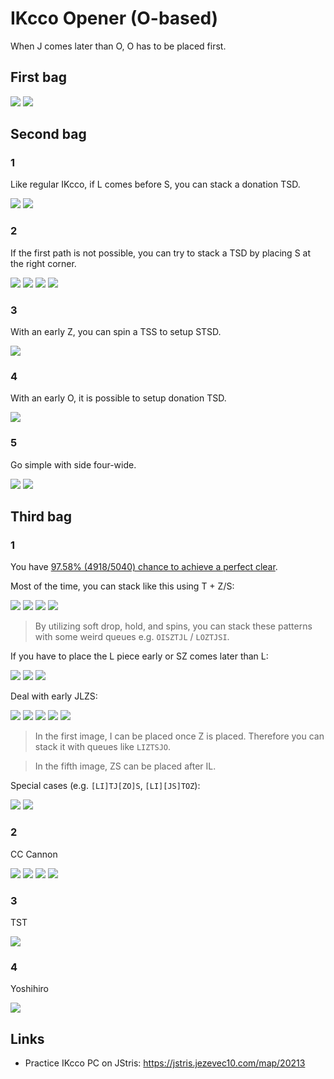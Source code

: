 IKcco Opener (O-based)
======================

When J comes later than O, O has to be placed first.

First bag
--------

[![](https://fumen-svg-server--eight041.repl.co/?data=v115%40%2BgR4FewhR4CeAti0whilAeBtRpg0whglCeAtAeRpAe%3FwhJelFJ)](https://harddrop.com/fumen/?v115@+gR4FewhR4CeAti0whilAeBtRpg0whglCeAtAeRpAe?whJelFJ)
[![](https://fumen-svg-server--eight041.repl.co/?data=v115%40ShB8FeB8CeA8AeB8AeA8JeAgH)](https://harddrop.com/fumen/?v115@ShB8FeB8CeA8AeB8AeA8JeAgH)

Second bag
----------

### 1

Like regular IKcco, if L comes before S, you can stack a donation TSD.

[![](https://fumen-svg-server--eight041.repl.co/?data=v115%40ygwhIewhh0R4Eewhg0R4CeAtRpwhg0B8glAeBtRpB8%3FilA8AtB8AeA8JeFGJ)](https://harddrop.com/fumen/?v115@ygwhIewhh0R4Eewhg0R4CeAtRpwhg0B8glAeBtRpB8?ilA8AtB8AeA8JeFGJ)
[![](https://fumen-svg-server--eight041.repl.co/?data=v115%40GhA8IeE8EeI8AeA8JeAgH)](https://harddrop.com/fumen/?v115@GhA8IeE8EeI8AeA8JeAgH)

### 2

If the first path is not possible, you can try to stack a TSD by placing S at the right corner.

[![](https://fumen-svg-server--eight041.repl.co/?data=v115%40OhQ4CeB8DeR4B8CeA8AeB8Q4A8JeAgH)](https://harddrop.com/fumen/?v115@OhQ4CeB8DeR4B8CeA8AeB8Q4A8JeAgH)
[![](https://fumen-svg-server--eight041.repl.co/?data=v115%40zgwhFeAtBewhg0DeBtRpwhi0BeAtQ4RpwhB8glCeR4%3FB8ilA8AeB8Q4A8JeAgH)](https://harddrop.com/fumen/?v115@zgwhFeAtBewhg0DeBtRpwhi0BeAtQ4RpwhB8glCeR4?B8ilA8AeB8Q4A8JeAgH)
[![](https://fumen-svg-server--eight041.repl.co/?data=v115%40zgwhh0DeAtBewhg0DeBtRpwhg0DeAtQ4RpwhB8glCe%3FR4B8ilA8AeB8Q4A8JeAgH)](https://harddrop.com/fumen/?v115@zgwhh0DeAtBewhg0DeBtRpwhg0DeAtQ4RpwhB8glCe?R4B8ilA8AeB8Q4A8JeAgH)
[![](https://fumen-svg-server--eight041.repl.co/?data=v115%406gAtBeh0DeBtRpg0zhAeAtQ4Rpg0B8glCeR4B8ilA8%3FAeB8Q4A8JeAgH)](https://harddrop.com/fumen/?v115@6gAtBeh0DeBtRpg0zhAeAtQ4Rpg0B8glCeR4B8ilA8?AeB8Q4A8JeAgH)

### 3

With an early Z, you can spin a TSS to setup STSD.

[![](https://fumen-svg-server--eight041.repl.co/?data=v115%409gh0AewhFeg0BewhBeBtBeg0B8whCeBtB8BewhA8Ae%3FB8AeA8JelLJ)](https://harddrop.com/fumen/?v115@9gh0AewhFeg0BewhBeBtBeg0B8whCeBtB8BewhA8Ae?B8AeA8JelLJ)

### 4

With an early O, it is possible to setup donation TSD.

[![](https://fumen-svg-server--eight041.repl.co/?data=v115%40egwhIewhEeQ4CewhEeR4BewhFeQ4BeAtilh0AeRpBt%3FglB8g0BeRpAtB8Beg0A8AeB8AeA8JeAgWDAFbkAA)](https://harddrop.com/fumen/?v115@egwhIewhEeQ4CewhEeR4BewhFeQ4BeAtilh0AeRpBt?glB8g0BeRpAtB8Beg0A8AeB8AeA8JeAgWDAFbkAA)


### 5

Go simple with side four-wide.

[![](https://fumen-svg-server--eight041.repl.co/?data=v115%40MhwwRpCeB8AexwRpAeB8CeA8wwB8AeA8JeAgH)](https://harddrop.com/fumen/?v115@MhwwRpCeB8AexwRpAeB8CeA8wwB8AeA8JeAgH)
[![](https://fumen-svg-server--eight041.repl.co/?data=v115%407fF8DeF8DeF8DeF8DeF8DeF8DeF8DeF8DeA8wwRpB8%3FAeB8glxwRpC8ilA8wwD8JeAgH)](https://harddrop.com/fumen/?v115@7fF8DeF8DeF8DeF8DeF8DeF8DeF8DeF8DeA8wwRpB8?AeB8glxwRpC8ilA8wwD8JeAgH)

Third bag
---------

### 1

You have [97.58% (4918/5040) chance to achieve a perfect clear](http://fumen.zui.jp/?v115@9gRpg0zhhlA8Rpi0R4wwglE8R4ywI8glA8JeAgWTAz?CgRBgngHBg3CwBA+TWCvPdBA9gg0zhRphlA8i0BtRpwwglE?8BtywI8glA8JeAAPTAz5vKBgngHBg3CwBAujWCvPdBA9gRp?g0zhhlA8Rpi0wwBtglE8ywBtI8glA8JeAAPTASE4UBgngHB?g3CwBAujWCvPdBA9gRpg0BtQ4hlwhA8Rpi0R4glwhE8BtQ4?glwhI8whA8JeAAPTASEwKBgngHBg3CwBg9rtCvfDCA9gRpz?hAthlA8Rpi0BtwwglE8g0AtywI8glA8JeAAPTAS+/DBgngH?Bg3CwBAurgCqSdBA9gRpzhAtR4A8Rpi0BthlE8g0AtR4glI?8glA8JeAAPTAy8fRBgngHBg3CwBAirgCKddBA9gRpilywwh?A8RpglBti0whE8Btwwg0whI8whA8JeAAPTAy5/DBgngHBg3?CwBgdzPCvC2BA9gRpili0whA8RpglywR4whE8wwR4g0whI8?whA8JeAAPTAy5/DBgngHBg3CwBgtTxCvifBA9gRpili0whA?8RpglBtywwhE8Btwwg0whI8whA8JeAAPTAy5/DBgngHBg3C?wBgdjxCvifBA9gRpzhAthlA8Rpi0BtR4E8g0AtR4glI8glA?8JeAAPTAS4f2AgngHBg3CwBgsrgCqSdBA9gg0zhRphlA8i0?BtRpR4E8BtR4glI8glA8JeAAPTAxFAEBgngHBg3CwBgsrgC?qSdBA9gg0zhRpR4A8i0BtRphlE8BtR4glI8glA8JeAAPTAx?FAEBgngHBg3CwBAirgCKddBA9gg0zhQ4ywA8i0BtR4hlE8B?tQ4wwglI8glA8JeAAPTAxFAEBgngHBg3CwBAiLuCqedBA9g?Rpg0ywR4whA8Rpi0R4glwhE8wwilwhI8whA8JeAAPTAxFg2?AgngHBg3CwBg9rtCv/1BA9gilywAtRpA8glzhBtRpE8wwAt?i0I8g0A8JeAAPTAxFg2AgngHBg3CwBAvaFDpC2BA9gilywi?0A8glzhRpQ4g0E8wwRpR4I8Q4A8JeAAPTAx/P9AgngHBg3C?wBg8CMCqC2BA9gRpg0BtQ4ywA8Rpi0R4hlE8BtQ4wwglI8g?lA8JeAAPTAR+nABgngHBg3CwBAybgCqX2BA9gRpg0ywAthl?A8Rpi0BtR4E8wwAtR4glI8glA8JeAAPTAR+nABgngHBg3Cw?BgsrgCqC2BA9gRpg0ywAtR4A8Rpi0BthlE8wwAtR4glI8gl?A8JeAAPTAR+nABgngHBg3CwBAirgCKN2BA9gilBtQ4i0A8g?lzhR4RpE8BtQ4RpI8g0A8JeAAPSAZlvAAFrvAAlsKBAPd9V?C6/AAA).

Most of the time, you can stack like this using T + Z/S:

[![](https://fumen-svg-server--eight041.repl.co/?data=v115%409gRpg0zhhlA8Rpi0R4wwglE8R4ywI8glA8JeAgH)](http://fumen.zui.jp/?v115@9gRpg0zhhlA8Rpi0R4wwglE8R4ywI8glA8JeAgH)
[![](https://fumen-svg-server--eight041.repl.co/?data=v115%409gRpg0zhhlA8Rpi0wwBtglE8ywBtI8glA8JeAgH)](http://fumen.zui.jp/?v115@9gRpg0zhhlA8Rpi0wwBtglE8ywBtI8glA8JeAgH)
[![](https://fumen-svg-server--eight041.repl.co/?data=v115%409gg0zhRphlA8i0BtRpwwglE8BtywI8glA8JeAgH)](http://fumen.zui.jp/?v115@9gg0zhRphlA8i0BtRpwwglE8BtywI8glA8JeAgH)
[![](https://fumen-svg-server--eight041.repl.co/?data=v115%409gRpzhAthlA8Rpi0BtwwglE8g0AtywI8glA8JeAgH)](http://fumen.zui.jp/?v115@9gRpzhAthlA8Rpi0BtwwglE8g0AtywI8glA8JeAgH)

> By utilizing soft drop, hold, and spins, you can stack these patterns with some weird queues e.g. `OISZTJL` / `LOZTJSI`.

If you have to place the L piece early or SZ comes later than L:

[![](https://fumen-svg-server--eight041.repl.co/?data=v115%409gRpili0whA8RpglBtywwhE8Btwwg0whI8whA8JeAg%3FH)](http://fumen.zui.jp/?v115@9gRpili0whA8RpglBtywwhE8Btwwg0whI8whA8JeAg?H)
[![](https://fumen-svg-server--eight041.repl.co/?data=v115%409gRpilywwhA8RpglBti0whE8Btwwg0whI8whA8JeAg%3FH)](http://fumen.zui.jp/?v115@9gRpilywwhA8RpglBti0whE8Btwwg0whI8whA8JeAg?H)
[![](https://fumen-svg-server--eight041.repl.co/?data=v115%409gRpili0whA8RpglywR4whE8wwR4g0whI8whA8JeAg%3FH)](http://fumen.zui.jp/?v115@9gRpili0whA8RpglywR4whE8wwR4g0whI8whA8JeAg?H)

Deal with early JLZS:

[![](https://fumen-svg-server--eight041.repl.co/?data=v115%409gg0zhQ4ywA8i0BtR4hlE8BtQ4wwglI8glA8JeAgH)](http://fumen.zui.jp/?v115@9gg0zhQ4ywA8i0BtR4hlE8BtQ4wwglI8glA8JeAgH)
[![](https://fumen-svg-server--eight041.repl.co/?data=v115%409gRpg0BtQ4ywA8Rpi0R4hlE8BtQ4wwglI8glA8JeAg%3FH)](http://fumen.zui.jp/?v115@9gRpg0BtQ4ywA8Rpi0R4hlE8BtQ4wwglI8glA8JeAg?H)
[![](https://fumen-svg-server--eight041.repl.co/?data=v115%409gRpg0ywAtR4A8Rpi0BthlE8wwAtR4glI8glA8JeAg%3FH)](http://fumen.zui.jp/?v115@9gRpg0ywAtR4A8Rpi0BthlE8wwAtR4glI8glA8JeAg?H)
[![](https://fumen-svg-server--eight041.repl.co/?data=v115%409gRpg0ywAthlA8Rpi0BtR4E8wwAtR4glI8glA8JeAg%3FH)](http://fumen.zui.jp/?v115@9gRpg0ywAthlA8Rpi0BtR4E8wwAtR4glI8glA8JeAg?H)
[![](https://fumen-svg-server--eight041.repl.co/?data=v115%409gRpzhAtR4A8Rpi0BthlE8g0AtR4glI8glA8JeAgH)](http://fumen.zui.jp/?v115@9gRpzhAtR4A8Rpi0BthlE8g0AtR4glI8glA8JeAgH)

> In the first image, I can be placed once Z is placed. Therefore you can stack it with queues like `LIZTSJO`.

> In the fifth image, ZS can be placed after IL.

Special cases (e.g. `[LI]TJ[ZO]S`, `[LI][JS]TOZ`):

[![](https://fumen-svg-server--eight041.repl.co/?data=v115%409gilywAtRpA8glzhBtRpE8wwAti0I8g0A8JeAgH)](http://fumen.zui.jp/?v115@9gilywAtRpA8glzhBtRpE8wwAti0I8g0A8JeAgH)
[![](https://fumen-svg-server--eight041.repl.co/?data=v115%409gRpg0ywR4whA8Rpi0R4glwhE8wwilwhI8whA8JeAg%3FH)](http://fumen.zui.jp/?v115@9gRpg0ywR4whA8Rpi0R4glwhE8wwilwhI8whA8JeAg?H)

### 2

CC Cannon

[![](https://fumen-svg-server--eight041.repl.co/?data=v115%40pgwhGeRpwhGeRpwhilEeA8whgli0AeR4AeE8g0R4Be%3FI8AeA8JeAgH)](https://harddrop.com/fumen/?v115@pgwhGeRpwhGeRpwhilEeA8whgli0AeR4AeE8g0R4Be?I8AeA8JeAgH)
[![](https://fumen-svg-server--eight041.repl.co/?data=v115%40pgwhGeRpwhGeRpwhilEeA8whgli0AeR4AeE8g0R4Be%3FI8AeA8JedNJ)](https://harddrop.com/fumen/?v115@pgwhGeRpwhGeRpwhilEeA8whgli0AeR4AeE8g0R4Be?I8AeA8JedNJ)
[![](https://fumen-svg-server--eight041.repl.co/?data=v115%409gwhGeRpwhGeRpwhilEeA8whgli0AeR4wwA8JeAgH)](https://harddrop.com/fumen/?v115@9gwhGeRpwhGeRpwhilEeA8whgli0AeR4wwA8JeAgH)
[![](https://fumen-svg-server--eight041.repl.co/?data=v115%409gwhGeRpwhGeRpwhilEeA8whgli0AeR4wwA8Je0HJ)](https://harddrop.com/fumen/?v115@9gwhGeRpwhGeRpwhilEeA8whgli0AeR4wwA8Je0HJ)

### 3

TST

[![](https://fumen-svg-server--eight041.repl.co/?data=v115%40ogg0CeglRpCeg0CeglRpBeh0CehlAtCeA8zhBtR4Ae%3FE8AtR4BeI8AeA8JeAgH)](https://harddrop.com/fumen/?v115@ogg0CeglRpCeg0CeglRpBeh0CehlAtCeA8zhBtR4Ae?E8AtR4BeI8AeA8JeAgH)

### 4

Yoshihiro

[![](https://fumen-svg-server--eight041.repl.co/?data=v115%40GhA8IeE8EeI8AeA8JedNJ)](https://harddrop.com/fumen/?v115@GhA8IeE8EeI8AeA8JedNJ)


Links
-----

* Practice IKcco PC on JStris: https://jstris.jezevec10.com/map/20213
